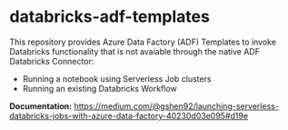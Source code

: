 # databricks-adf-templates

This repository provides Azure Data Factory (ADF) Templates to invoke Databricks functionality that is not avaiable through the native ADF Databricks Connector:
- Running a notebook using Serverless Job clusters
- Running an existing Databricks Workflow

__Documentation:__ https://medium.com/@gshen92/launching-serverless-databricks-jobs-with-azure-data-factory-40230d03e095#d19e

